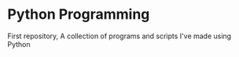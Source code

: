 # Python Programming #
First repository,
A collection of programs and scripts I've made using Python
